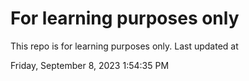 # For learning purposes only
This repo is for learning purposes only.
Last updated at

Friday, September 8, 2023 1:54:35 PM


